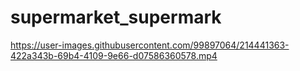 # supermarket_supermark

https://user-images.githubusercontent.com/99897064/214441363-422a343b-69b4-4109-9e66-d07586360578.mp4

